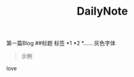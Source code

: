﻿---
layout: post
title: "DailyNote"
excerpt: "日常总结"
categories:
  - DaliyNote
tags:
  - sample post
  - readability
  - test
last_modified_at: 2017-11-05T12:26:59-05:00
---
第一篇Blog
##标题
标签
*1
*2
*……
灰色字体
>示例

love